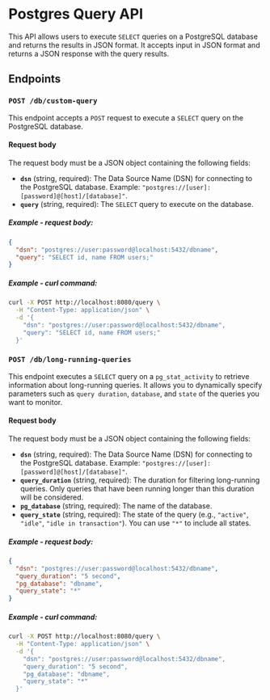 # Postgres Query API

This API allows users to execute `SELECT` queries on a PostgreSQL database and returns the results in JSON format. It accepts input in JSON format and returns a JSON response with the query results.

## Endpoints

### `POST /db/custom-query`

This endpoint accepts a `POST` request to execute a `SELECT` query on the PostgreSQL database.

#### Request body

The request body must be a JSON object containing the following fields:

- **`dsn`** (string, required): The Data Source Name (DSN) for connecting to the PostgreSQL database. Example: `"postgres://[user]:[password]@[host]/[database]"`.
- **`query`** (string, required): The `SELECT` query to execute on the database.

##### Example - request body:
```json
{
  "dsn": "postgres://user:password@localhost:5432/dbname",
  "query": "SELECT id, name FROM users;"
}
```

##### Example - curl command:
```Bash
curl -X POST http://localhost:8080/query \
  -H "Content-Type: application/json" \
  -d '{
    "dsn": "postgres://user:password@localhost:5432/dbname",
    "query": "SELECT id, name FROM users;"
  }'
```

### `POST /db/long-running-queries`

This endpoint executes a `SELECT` query on a `pg_stat_activity` to retrieve information about long-running queries. It allows you to dynamically specify parameters such as `query duration`, `database`, and `state` of the queries you want to monitor.

#### Request body

The request body must be a JSON object containing the following fields:

- **`dsn`** (string, required): The Data Source Name (DSN) for connecting to the PostgreSQL database. Example: `"postgres://[user]:[password]@[host]/[database]"`.
- **`query_duration`**  (string, required): The duration for filtering long-running queries. Only queries that have been running longer than this duration will be considered.
- **`pg_database`** (string, required): The name of the database.
- **`query_state`** (string, required): The state of the query (e.g., `"active"`, `"idle"`, `"idle in transaction"`). You can use `"*"` to include all states.

##### Example - request body:
```json
{
  "dsn": "postgres://user:password@localhost:5432/dbname",
  "query_duration": "5 second",
  "pg_database": "dbname",
  "query_state": "*"
}
```

##### Example - curl command:
```Bash
curl -X POST http://localhost:8080/query \
  -H "Content-Type: application/json" \
  -d '{
    "dsn": "postgres://user:password@localhost:5432/dbname",
    "query_duration": "5 second",
    "pg_database": "dbname",
    "query_state": "*"
  }'
```